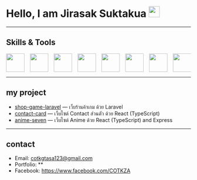 # Hello, I am Jirasak Suktakua <img src="https://media.giphy.com/media/hvRJCLFzcasrR4ia7z/giphy.gif" width="30">

---

##  Skills & Tools
<div style="display:flex; gap:15px; flex-wrap:nowrap; overflow-x:auto; align-items:center;">
  <a href="https://reactjs.org" target="_blank">
    <img src="https://img.icons8.com/?size=100&id=asWSSTBrDlTW&format=png&color=61DAFB" width="50" height="50"/>
  </a>
  <a href="https://laravel.com/" target="_blank">
    <img src="https://upload.wikimedia.org/wikipedia/commons/thumb/9/9a/Laravel.svg/640px-Laravel.svg.png" width="50" height="50"/>
  </a>
  <a href="https://git-scm.com/" target="_blank">
    <img src="https://upload.wikimedia.org/wikipedia/commons/thumb/3/3f/Git_icon.svg/640px-Git_icon.svg.png" width="50" height="50"/>
  </a>
  <a href="https://nodejs.org" target="_blank">
    <img src="https://upload.wikimedia.org/wikipedia/commons/thumb/d/d9/Node.js_logo.svg/640px-Node.js_logo.svg.png" width="50" height="50" />
  </a>
  <a href="https://expressjs.com/" target="_blank">
    <img src="https://img.icons8.com/color/512/express-js.png" width="50" height="50" />
  </a>
  <a href="https://www.mysql.com" target="_blank">
    <img src="https://cdn.freebiesupply.com/logos/large/2x/mysql-5-logo-png-transparent.png" width="50" height="50" />
  </a>
  <a href="https://www.microsoft.com/en-us/sql-server/sql-server-downloads" target="_blank">
    <img src="https://img.icons8.com/?size=512&id=laYYF3dV0Iew&format=png" width="50" height="50" />
  </a>
  <a href="https://www.docker.com/" target="_blank">
    <img src="https://img.icons8.com/fluent/512/docker.png" width="50" height="50" />
  </a>
  <a href="https://tailwindcss.com/" target="_blank">
    <img src="https://upload.wikimedia.org/wikipedia/commons/thumb/d/d5/Tailwind_CSS_Logo.svg/2560px-Tailwind_CSS_Logo.svg.png" width="50" height="50" />
  </a>
  <a href="https://getbootstrap.com/docs/5.0/about/brand/" target="_blank">
    <img src="https://upload.wikimedia.org/wikipedia/commons/thumb/b/b2/Bootstrap_logo.svg/2560px-Bootstrap_logo.svg.png" width="50" height="50" />
  </a>
  <a href="https://developer.mozilla.org/en-US/docs/Glossary/HTML5" target="_blank">
    <img src="https://upload.wikimedia.org/wikipedia/commons/thumb/6/61/HTML5_logo_and_wordmark.svg/2048px-HTML5_logo_and_wordmark.svg.png" width="50" height="50" />
  </a>
  <a href="https://www.typescriptlang.org/" target="_blank">
    <img src="https://upload.wikimedia.org/wikipedia/commons/thumb/4/4c/Typescript_logo_2020.svg/1024px-Typescript_logo_2020.svg.png" width="50" height="50" />
  </a>
  <a href="https://developer.mozilla.org/en-US/docs/Web/JavaScript" target="_blank">
    <img src="https://cdn.freebiesupply.com/logos/large/2x/logo-javascript-logo-png-transparent.png" width="50" height="50" />
  </a>
  <a href="https://vite.dev/" target="_blank">
    <img src="https://upload.wikimedia.org/wikipedia/commons/thumb/f/f1/Vitejs-logo.svg/1200px-Vitejs-logo.svg.png" width="50" height="50" />
  </a>
  <a href="https://vuejs.org/" target="_blank">
    <img src="https://upload.wikimedia.org/wikipedia/commons/thumb/9/95/Vue.js_Logo_2.svg/1200px-Vue.js_Logo_2.svg.png" width="50" height="50" />
  </a>
  <a href="https://sequelize.org/" target="_blank">
    <img src="https://cdn.freebiesupply.com/logos/large/2x/sequelize-logo-svg-vector.svg" width="50" height="50" />
  </a>
</div>

---

##  my project
- [shop-game-laravel](https://github.com/COTKZA/shop-game-laravel) — เว็บร้านค้าเกม ด้วย Laravel
- [contact-card](https://github.com/COTKZA/anime-seven.git) — เว็บไซต์ Contact ส่วนตัว ด้วย React (TypeScript)
- [anime-seven](https://github.com/COTKZA/web-portfolio) — เว็บไซต์ Anime  ด้วย React (TypeScript) and Express

---

## contact
- Email: cotkgtasa123@gmail.com
- Portfolio: **   
- Facebook: https://www.facebook.com/COTKZA

